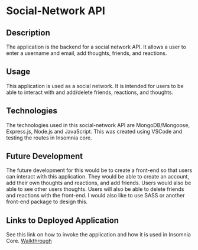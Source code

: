 # Social-Network API

## Description
The application is the backend for a social network API. It allows a user to enter a username and email, add thoughts, friends, and reactions.

## Usage
This application is used as a social network. It is intended for users to be able to interact with and add/delete friends, reactions, and thoughts.

## Technologies
The technologies used in this social-network API are MongoDB/Mongoose, Express.js, Node.js and JavaScript. This was created using VSCode and testing the routes in Insomnia core.

## Future Development
The future development for this would be to create a front-end so that users can interact with this application. They would be able to create an account, add their own thoughts and reactions, and add friends. Users would also be able to see other users thoughts. Users will also be able to delete friends and reactions with the front-end. I would also like to use SASS or another front-end package to design this.

## Links to Deployed Application
See this link on how to invoke the application and how it is used in Insomnia Core.
[Walkthrough](https://drive.google.com/file/d/1FnhNnR86VL53Dmbu2Clf7gIa3EH8EXIh/view)




